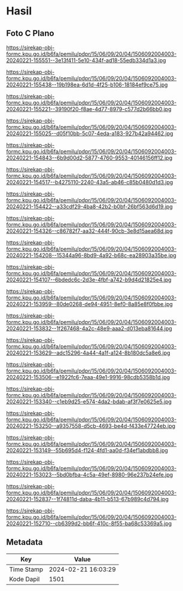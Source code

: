 # Hasil

## Foto C Plano

https://sirekap-obj-formc.kpu.go.id/b6fa/pemilu/pdpr/15/06/09/20/04/1506092004003-20240221-155551--3e13f411-5e10-434f-ad18-55edb334d1a3.jpg

https://sirekap-obj-formc.kpu.go.id/b6fa/pemilu/pdpr/15/06/09/20/04/1506092004003-20240221-155438--19b198ea-6d1d-4f25-b106-18184ef9ce75.jpg

https://sirekap-obj-formc.kpu.go.id/b6fa/pemilu/pdpr/15/06/09/20/04/1506092004003-20240221-155221--39190f20-f8ae-4d77-8979-c577d2b66bb0.jpg

https://sirekap-obj-formc.kpu.go.id/b6fa/pemilu/pdpr/15/06/09/20/04/1506092004003-20240221-155025--d05f10bb-5c07-4eda-a183-927b42a94462.jpg

https://sirekap-obj-formc.kpu.go.id/b6fa/pemilu/pdpr/15/06/09/20/04/1506092004003-20240221-154843--6b9d00d2-5877-4760-9553-40146156ff12.jpg

https://sirekap-obj-formc.kpu.go.id/b6fa/pemilu/pdpr/15/06/09/20/04/1506092004003-20240221-154517--b4275110-2240-43a5-ab46-c85b0480d1d3.jpg

https://sirekap-obj-formc.kpu.go.id/b6fa/pemilu/pdpr/15/06/09/20/04/1506092004003-20240221-154422--a33cdf29-4ba8-42b2-b0bf-26bf563d6d19.jpg

https://sirekap-obj-formc.kpu.go.id/b6fa/pemilu/pdpr/15/06/09/20/04/1506092004003-20240221-154326--c86782f7-aa32-444f-90cb-3e8d15aea68d.jpg

https://sirekap-obj-formc.kpu.go.id/b6fa/pemilu/pdpr/15/06/09/20/04/1506092004003-20240221-154208--15344a96-8bd9-4a92-b68c-ea28903a35be.jpg

https://sirekap-obj-formc.kpu.go.id/b6fa/pemilu/pdpr/15/06/09/20/04/1506092004003-20240221-154107--6bdedc6c-2d3e-4fbf-a742-b9d4d21825e4.jpg

https://sirekap-obj-formc.kpu.go.id/b6fa/pemilu/pdpr/15/06/09/20/04/1506092004003-20240221-153959--80de0268-de94-4951-8ef0-8a85e8f0fbbe.jpg

https://sirekap-obj-formc.kpu.go.id/b6fa/pemilu/pdpr/15/06/09/20/04/1506092004003-20240221-153832--1f267468-4a2c-48e9-aaa2-d013eba81644.jpg

https://sirekap-obj-formc.kpu.go.id/b6fa/pemilu/pdpr/15/06/09/20/04/1506092004003-20240221-153629--adc15296-4a44-4a1f-a124-8b180dc5a8e6.jpg

https://sirekap-obj-formc.kpu.go.id/b6fa/pemilu/pdpr/15/06/09/20/04/1506092004003-20240221-153506--e1922fc6-7eaa-49e1-9916-98cdb5358b1d.jpg

https://sirekap-obj-formc.kpu.go.id/b6fa/pemilu/pdpr/15/06/09/20/04/1506092004003-20240221-153340--c1eb9d25-e574-4da2-bdab-af3f7e0625e5.jpg

https://sirekap-obj-formc.kpu.go.id/b6fa/pemilu/pdpr/15/06/09/20/04/1506092004003-20240221-153250--a9357558-d5cb-4693-be4d-f433e47724eb.jpg

https://sirekap-obj-formc.kpu.go.id/b6fa/pemilu/pdpr/15/06/09/20/04/1506092004003-20240221-153149--55b695d4-f124-4fd1-aa0d-f34ef1abdbb8.jpg

https://sirekap-obj-formc.kpu.go.id/b6fa/pemilu/pdpr/15/06/09/20/04/1506092004003-20240221-153023--5bd0bfba-4c5a-49ef-8980-96e237b24efe.jpg

https://sirekap-obj-formc.kpu.go.id/b6fa/pemilu/pdpr/15/06/09/20/04/1506092004003-20240221-152837--1f74811d-daba-4b11-b513-67b989c4d794.jpg

https://sirekap-obj-formc.kpu.go.id/b6fa/pemilu/pdpr/15/06/09/20/04/1506092004003-20240221-152710--cb6399d2-bb6f-410c-8f55-ba68c53369a5.jpg


## Metadata

| Key        | Value               |
| ---------- | ------------------- |
| Time Stamp | 2024-02-21 16:03:29 |
| Kode Dapil | 1501                |



